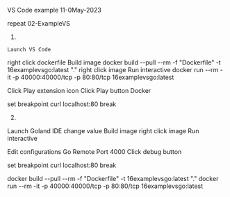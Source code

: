 VS Code example
11-0May-2023

repeat 02-ExampleVS

01.
`Launch VS Code`

right click dockerfile
Build image
docker build --pull --rm -f "Dockerfile" -t 16examplevsgo:latest "."
right click image
Run interactive
docker run --rm -it -p 40000:40000/tcp -p 80:80/tcp 16examplevsgo:latest

Click Play extension icon
Click Play button Docker

set breakpoint
curl localhost:80
break


02.
Launch Goland IDE
change value
Build image
right click image
Run interactive

Edit configurations
Go Remote
Port 4000
Click debug button

set breakpoint
curl localhost:80
break


docker build --pull --rm -f "Dockerfile" -t 16examplevsgo:latest "."
docker run --rm -it -p 40000:40000/tcp -p 80:80/tcp 16examplevsgo:latest